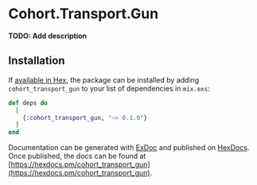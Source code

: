 # Cohort.Transport.Gun

**TODO: Add description**

## Installation

If [available in Hex](https://hex.pm/docs/publish), the package can be installed
by adding `cohort_transport_gun` to your list of dependencies in `mix.exs`:

```elixir
def deps do
  [
    {:cohort_transport_gun, "~> 0.1.0"}
  ]
end
```

Documentation can be generated with [ExDoc](https://github.com/elixir-lang/ex_doc)
and published on [HexDocs](https://hexdocs.pm). Once published, the docs can
be found at [https://hexdocs.pm/cohort_transport_gun](https://hexdocs.pm/cohort_transport_gun).

